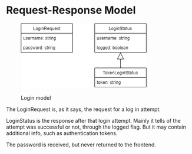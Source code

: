 # Request-Response Model

<figure><img src="../../.gitbook/assets/login_model.drawio.png" alt=""><figcaption><p>Login model</p></figcaption></figure>

The LoginRequest is, as it says, the request for a log in attempt.

LoginStatus is the response after that login attempt. Mainly it tells of the attempt was successful or not, through the logged flag. But it may contain additional info, such as authentication tokens.

The password is received, but never returned to the frontend.

